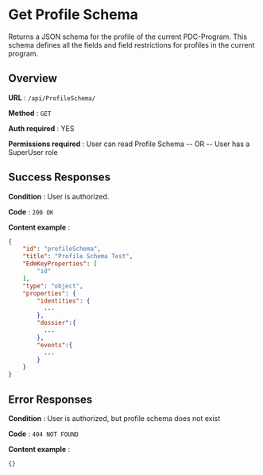 # Get Profile Schema

Returns a JSON schema for the profile of the current PDC-Program. This schema defines all the fields and field restrictions for profiles in the current program.

## Overview

**URL** : `/api/ProfileSchema/`

**Method** : `GET`

**Auth required** : YES

**Permissions required** : User can read Profile Schema -- OR -- User has a SuperUser role

## Success Responses

**Condition** : User is authorized.

**Code** : `200 OK`

**Content example** :

```json
{
    "id": "profileSchema",
    "title": "Profile Schema Test",
    "EdmKeyProperties": [
        "id"
    ],
    "type": "object",
    "properties": {
        "identities": {
          ...
        },
        "dossier":{
          ...
        },
        "events":{
          ...
        }
    }
}
```

## Error Responses

**Condition** : User is authorized, but profile schema does not exist

**Code** : `404 NOT FOUND`

**Content example** :

```json
{}
```
